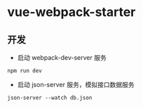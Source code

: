 # vue-webpack-starter

## 开发

* 启动 webpack-dev-server 服务

```shell
npm run dev
```

* 启动 json-server 服务，模拟接口数据服务

```shell
json-server --watch db.json
```